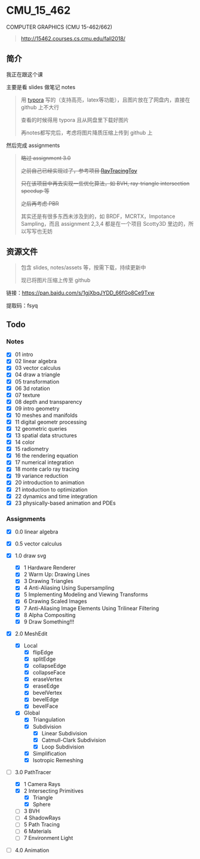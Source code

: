 # CMU_15_462
COMPUTER GRAPHICS (CMU 15-462/662)

> http://15462.courses.cs.cmu.edu/fall2018/

## 简介

我正在跟这个课

主要是看 slides 做笔记 notes

> 用 [typora](https://www.typora.io/) 写的（支持高亮，latex等功能），且图片放在了网盘内，直接在 github 上不大行
>
> 查看的时候得用 typora 且从网盘里下载好图片
>
> 再notes都写完后，考虑将图片降质压缩上传到 github 上

然后完成 assignments

> ~~略过 assignment 3.0~~
>
> ~~之前自己已经实现过了，参考项目 [RayTracingToy](https://github.com/Ubpa/RayTracingToy)~~
>
> ~~只在该项目中再去实现一些优化算法，如 BVH, ray-triangle intersection speedup 等~~
>
> ~~之后再考虑 PBR~~
>
> 其实还是有很多东西未涉及到的，如 BRDF，MCRTX，Impotance Sampling，而且 assignment 2,3,4 都是在一个项目 Scotty3D 里边的，所以写写也无妨

## 资源文件

> 包含 slides, notes/assets 等，按需下载，持续更新中
>
> 现已将图片压缩上传至 github

链接：https://pan.baidu.com/s/1gjXbqJYDD_66fGo8Ce9Txw 

提取码：fsyq 

## Todo

### Notes


- [x] 01 intro
- [x] 02 linear algebra
- [x] 03 vector calculus
- [x] 04 draw a triangle
- [x] 05 transformation
- [x] 06 3d rotation
- [x] 07 texture
- [x] 08 depth and transparency
- [x] 09 intro geometry
- [x] 10 meshes and manifolds
- [x] 11 digital geometr processing 
- [x] 12 geometric queries 
- [x] 13 spatial data structures 
- [x] 14 color
- [x] 15 radiometry 
- [x] 16 the rendering equation 
- [x] 17 numerical integration 
- [x] 18 monte carlo ray tracing 
- [x] 19 variance reduction 
- [x] 20 introduction to animation 
- [x] 21 intoduction to optimization 
- [x] 22 dynamics and time integration 
- [x] 23 physically-based animation and PDEs 
### Assignments

- [x] 0.0 linear algebra
- [x] 0.5 vector calculus
- [x] 1.0 draw svg
  - [x] 1 Hardware Renderer
  - [x] 2 Warm Up: Drawing Lines
  - [x] 3 Drawing Triangles
  - [x] 4 Anti-Aliasing Using Supersampling
  - [x] 5 Implementing Modeling and Viewing Transforms
  - [x] 6 Drawing Scaled Images
  - [x] 7 Anti-Aliasing Image Elements Using Trilinear Filtering
  - [x] 8 Alpha Compositing
  - [x] 9 Draw Something!!!
- [x] 2.0 MeshEdit
  - [x] Local
    - [x] flipEdge
    - [x] splitEdge
    - [x] collapseEdge
    - [x] collapseFace
    - [x] eraseVertex
    - [x] eraseEdge
    - [x] bevelVertex
    - [x] bevelEdge
    - [x] bevelFace
  - [x] Global
    - [x] Triangulation
    - [x] Subdivision
      - [x] Linear Subdivision
      - [x] Catmull-Clark Subdivision
      - [x] Loop Subdivision
    - [x] Simplification
    - [x] Isotropic Remeshing
- [ ] 3.0 PathTracer
  - [x] 1 Camera Rays
  - [x] 2 Intersecting Primitives
    - [x] Triangle
    - [x] Sphere
  - [ ] 3 BVH
  - [ ] 4 ShadowRays
  - [ ] 5 Path Tracing
  - [ ] 6 Materials
  - [ ] 7 Environment Light
- [ ] 4.0 Animation

